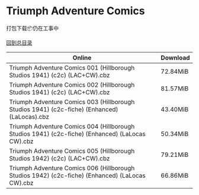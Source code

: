 # Triumph Adventure Comics

打包下载📦仍在工事中

[回到总目录](/Catalogs.md)







Online | Download
--- | ---
Triumph Adventure Comics 001 (Hillborough Studios 1941) (c2c) (LAC+CW).cbz | 72.84MiB
Triumph Adventure Comics 002 (Hillborough Studios 1941) (c2c) (LAC+CW).cbz | 81.57MiB
Triumph Adventure Comics 003 (Hillborough Studios 1941) (c2c-fiche) (Enhanced) (LaLocas).cbz | 43.40MiB
Triumph Adventure Comics 004 (Hillborough Studios 1941) (c2c-fiche) (Enhanced) (LaLocas CW).cbz | 50.34MiB
Triumph Adventure Comics 005 (Hillborough Studios 1942) (c2c) (LAC+CW).cbz | 79.21MiB
Triumph Adventure Comics 006 (Hillborough Studios 1942) (c2c-fiche) (Enhanced) (LaLocas CW).cbz | 66.86MiB